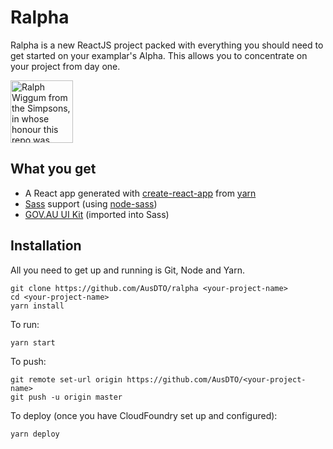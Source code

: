 # Ralpha

Ralpha is a new ReactJS project packed with everything you should need to get
started on your examplar's Alpha. This allows you to concentrate on your project
from day one.

<img src="https://upload.wikimedia.org/wikipedia/en/1/14/Ralph_Wiggum.png" alt="Ralph Wiggum from the Simpsons, in whose honour this repo was made" style="width: 100px;"/>

## What you get

* A React app generated with [create-react-app](https://github.com/facebookincubator/create-react-app) from [yarn](https://yarnpkg.com)
* [Sass](http://sass-lang.com) support (using [node-sass](https://github.com/sass/node-sass))
* [GOV.AU UI Kit](https://github.com/AusDTO/gov-au-ui-kit)  (imported into Sass)

## Installation

All you need to get up and running is Git, Node and Yarn.

```
git clone https://github.com/AusDTO/ralpha <your-project-name>
cd <your-project-name>
yarn install
```

To run:

```
yarn start
```

To push:

```
git remote set-url origin https://github.com/AusDTO/<your-project-name>
git push -u origin master
```

To deploy (once you have CloudFoundry set up and configured):

```
yarn deploy
```
